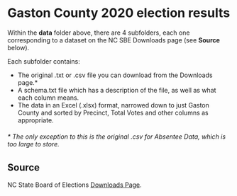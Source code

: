 # Gaston County 2020 election results

Within the **data** folder above, there are 4 subfolders, each one corresponding to a dataset on the NC SBE Downloads page (see **Source** below).

Each subfolder contains:

* The original .txt or .csv file you can download from the Downloads page.*
* A schema.txt file which has a description of the file, as well as what each column means.
* The data in an Excel (.xlsx) format, narrowed down to just Gaston County and sorted by Precinct, Total Votes and other columns as appropriate.

###### * The only exception to this is the original .csv for Absentee Data, which is too large to store.

## Source

NC State Board of Elections [Downloads Page](https://er.ncsbe.gov/downloads.html?election_dt=11%2F03%2F2020&fbclid=IwAR1ToYJ6qYPkKOEvwjr2qodjJt5ySQaVdl37V3yHHTlIoul5yDG5576u7ys).
